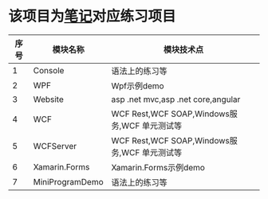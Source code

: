 # 该项目为[笔记](https://github.com/zLulus/My_Note)对应练习项目
|序号 | 模块名称                                          |  模块技术点                        |                     
|---|----------------------------------------------------|----------------------------------|
| 1| Console                                    |语法上的练习等                     |
| 2|WPF                                   |Wpf示例demo                      |
| 3|Website                                 |asp .net mvc,asp .net core,angular                  |
| 4| WCF     |WCF Rest,WCF SOAP,Windows服务,WCF 单元测试等 |
| 5| WCFServer     |WCF Rest,WCF SOAP,Windows服务,WCF 单元测试等 |
| 6|Xamarin.Forms                                |Xamarin.Forms示例demo                      |
| 7| MiniProgramDemo                                    |语法上的练习等                     |
